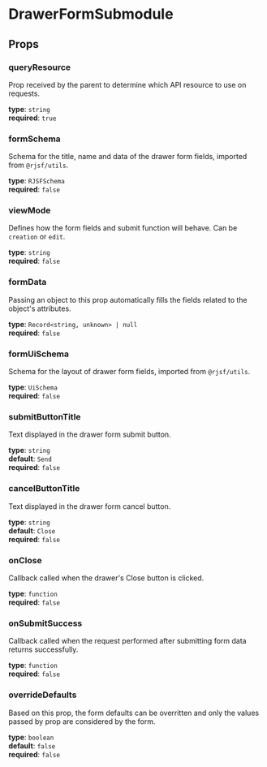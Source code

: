 # DrawerFormSubmodule

## Props

### **queryResource**

Prop received by the parent to determine which API resource to use on requests.

**type**: `string`\
**required**: `true`

### **formSchema**

Schema for the title, name and data of the drawer form fields, imported from `@rjsf/utils`.

**type**: `RJSFSchema`\
**required**: `false`

### **viewMode**

Defines how the form fields and submit function will behave. Can be `creation` or `edit`.

**type**: `string`\
**required**: `false`

### **formData**

Passing an object to this prop automatically fills the fields related to the object's attributes.

**type**: `Record<string, unknown> | null`\
**required**: `false`

### **formUiSchema**

Schema for the layout of drawer form fields, imported from `@rjsf/utils`.

**type**: `UiSchema`\
**required**: `false`

### **submitButtonTitle**

Text displayed in the drawer form submit button.

**type**: `string`\
**default**: `Send`\
**required**: `false`

### **cancelButtonTitle**

Text displayed in the drawer form cancel button.

**type**: `string`\
**default**: `Close`\
**required**: `false`

### **onClose**

Callback called when the drawer's Close button is clicked.

**type**: `function`\
**required**: `false`

### **onSubmitSuccess**

Callback called when the request performed after submitting form data returns successfully.

**type**: `function`\
**required**: `false`

### **overrideDefaults**

Based on this prop, the form defaults can be overritten and only the values passed by prop are considered by the form.

**type**: `boolean`\
**default**: `false`\
**required**: `false`
